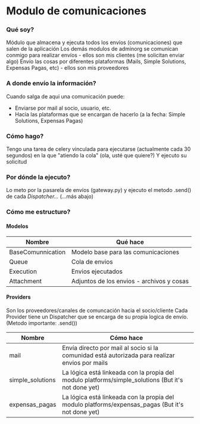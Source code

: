# Modulo de comunicaciones

### Qué soy?

Módulo que almacena y ejecuta todos los envíos (comunicaciones) que salen de la aplicación
Los demás modulos de adminorg se comunican conmigo para realizar envíos - ellos son mis clientes (me solicitan enviar algo)
Envío las cosas por diferentes plataformas (Mails, Simple Solutions, Expensas Pagas, etc) - ellos son mis proveedores

### A donde envío la información?

Cuando salga de aqui una comunicación puede:
- Enviarse por mail al socio, usuario, etc.
- Hacia las plataformas que se encargan de hacerlo (a la fecha: Simple Solutions, Expensas Pagas)

### Cómo hago?

Tengo una tarea de celery vinculada para ejecutarse (actualmente cada 30 segundos) en la que "atiendo la cola" (ola, usté que quiere?)
Y ejecuto su solicitud

### Por dónde la ejecuto?

Lo meto por la pasarela de envíos (gateway.py) y ejecuto el metodo .send() de cada _Dispatcher..._ (...más abajo)


### Cómo me estructuro? 

#### Modelos

| Nombre | Qué hace |
| ------ | ------ |
| BaseComunnication | Modelo base para las comunicaciones |
| Queue | Cola de envios |
| Execution | Envios ejecutados |
| Attachment | Adjuntos de los envios - archivos y cosas |


#### Providers

Son los proveedores/canales de comuncación hacia el socio/cliente
Cada Provider tiene un Dispatcher que se encarga de su propia logica de envío. (Metodo importante: .send())

| Nombre | Cómo hace |
| ------ | ------ |
| mail | Envía directo por mail al socio si la comunidad está autorizada para realizar envios por mails |
| simple_solutions | La lógica está linkeada con la propia del modulo platforms/simple_solutions (But it's not done yet) |
| expensas_pagas | La lógica está linkeada con la propia del modulo platforms/expensas_pagas (But it's not done yet) |
